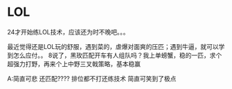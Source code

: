 # LOL
24才开始练LOL技术，应该还为时不晚吧。。。


最近觉得还是LOL玩的舒服，遇到菜的，虐爆对面爽的压匹；遇到牛逼，就可以学到怎么应付。。
8说了，黑玫匹配开车有人组队吗？我上单螃蟹，稳的一匹，求个超强力打野，再来个上中野三叉戟策略，基本稳赢


A:简直可悲
还匹配????
排位都不打还练技术 简直可笑到了极点
